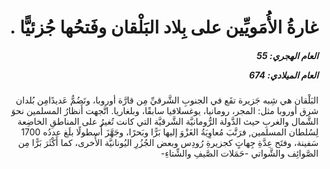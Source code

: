 <h1 dir="rtl">غارةُ الأُمَويِّين على بِلاد البَلْقان وفَتحُها جُزئيًّا
  .</h1>

<h5 dir="rtl">العام الهجري:  55

العام الميلادي: 674

</h5>

<p dir="rtl">البَلْقان هي شِبه جَزيرة تقَع في الجنوبِ الشَّرقيِّ مِن قارَّة أوروبا، وتَضُمُّ عَديدًامِن بُلدان شرق أوروبا مثل: المجر، رومانيا، يوغسلافيا سابقًا، وبلغاريا. اتَّجهت أَنظارُ المسلمين نحوَ الشَّمال والغربِ حيث الدَّولة الرُّومانيَّة الشَّرقيَّة التي كانت تُغيرُ على المناطقِ الخاضِعة لِسُلطان المسلمين, فرَتَّبَ مُعاوِيَةُ الغَزْوَ إليها بَرًّا وبَحرًا، وجَهَّزَ أُسطولًا بلَغ عددُه 1700 سَفينة، وفتَح عِدَّةِ جِهاتٍ كجزيرةِ رُودِس وبعض الجُزُرِ اليُونانيَّة الأُخرى، كما أَكْثَرَ بَرًّا مِن الصَّوائِف والشَّواتي -حَمَلات الصَّيفِ والشِّتاءِ-</p></br>
